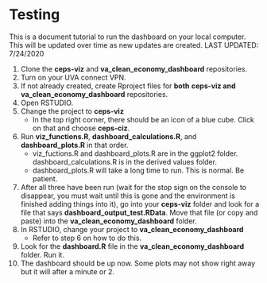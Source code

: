 # Testing

This is a document tutorial to run the dashboard on your local computer. This will be updated over time as new updates are created. 
LAST UPDATED: 7/24/2020


1. Clone the **ceps-viz** and **va_clean_economy_dashboard** repositories.
2. Turn on your UVA connect VPN.
3. If not already created, create Rproject files for **both** **ceps-viz and va_clean_economy_dashboard** repositories. 
4. Open RSTUDIO.
5. Change the project to **ceps-viz**
	* In the top right corner, there should be an icon of a blue cube. Click on that and choose **ceps-ciz**.
6.  Run **viz_functions.R**, **dashboard_calculations.R**, and **dashboard_plots.R** in that order.
	* viz_fuctions.R and dashboard_plots.R are in the ggplot2 folder. dashboard_calculations.R is in the derived values folder.
	* dashboard_plots.R will take a long time to run. This is normal. Be patient.
7. After all three have been run (wait for the stop sign on the console to disappear, you must wait until this is gone and the environment is finished adding things into it), go into your **ceps-viz** folder and look for a file that says **dashboard_output_test.RData**. Move that file (or copy and paste) into the **va_clean_economy_dashboard** folder. 
8. In RSTUDIO, change your project to **va_clean_economy_dashboard**
	* Refer to step 6 on how to do this.
9. Look for the **dashboard.R** file in the **va_clean_economy_dashboard** folder. Run it.
10. The dashboard should be up now. Some plots may not show right away but it will after a minute or 2. 